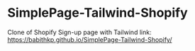 # SimplePage-Tailwind-Shopify
Clone of Shopify Sign-up page with Tailwind
link: https://babithkp.github.io/SimplePage-Tailwind-Shopify/
